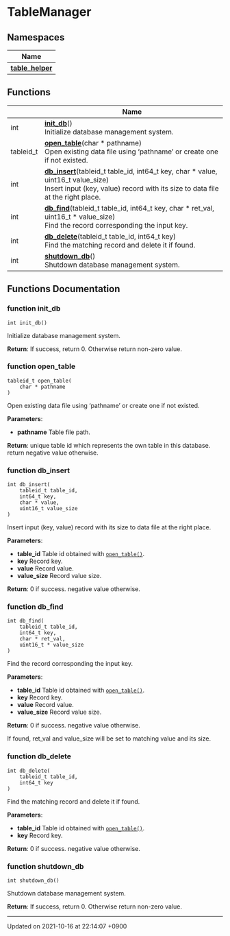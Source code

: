 

# TableManager



## Namespaces

| Name           |
| -------------- |
| **[table_helper](/Namespaces/table_helper)**  |

## Functions

|                | Name           |
| -------------- | -------------- |
| int | **[init_db](/Modules/TableManager#function-init_db)**()<br>Initialize database management system.  |
| tableid_t | **[open_table](/Modules/TableManager#function-open_table)**(char * pathname)<br>Open existing data file using ‘pathname’ or create one if not existed.  |
| int | **[db_insert](/Modules/TableManager#function-db_insert)**(tableid_t table_id, int64_t key, char * value, uint16_t value_size)<br>Insert input (key, value) record with its size to data file at the right place.  |
| int | **[db_find](/Modules/TableManager#function-db_find)**(tableid_t table_id, int64_t key, char * ret_val, uint16_t * value_size)<br>Find the record corresponding the input key.  |
| int | **[db_delete](/Modules/TableManager#function-db_delete)**(tableid_t table_id, int64_t key)<br>Find the matching record and delete it if found.  |
| int | **[shutdown_db](/Modules/TableManager#function-shutdown_db)**()<br>Shutdown database management system.  |


## Functions Documentation

### function init_db

```
int init_db()
```

Initialize database management system. 

**Return**: If success, return 0. Otherwise return non-zero value. 

### function open_table

```
tableid_t open_table(
    char * pathname
)
```

Open existing data file using ‘pathname’ or create one if not existed. 

**Parameters**: 

  * **pathname** Table file path. 


**Return**: unique table id which represents the own table in this database. return negative value otherwise. 

### function db_insert

```
int db_insert(
    tableid_t table_id,
    int64_t key,
    char * value,
    uint16_t value_size
)
```

Insert input (key, value) record with its size to data file at the right place. 

**Parameters**: 

  * **table_id** Table id obtained with <code><a href="/Modules/TableManager#function-open-table">open&#95;table()</a></code>. 
  * **key** Record key. 
  * **value** Record value. 
  * **value_size** Record value size. 


**Return**: 0 if success. negative value otherwise. 

### function db_find

```
int db_find(
    tableid_t table_id,
    int64_t key,
    char * ret_val,
    uint16_t * value_size
)
```

Find the record corresponding the input key. 

**Parameters**: 

  * **table_id** Table id obtained with <code><a href="/Modules/TableManager#function-open-table">open&#95;table()</a></code>. 
  * **key** Record key. 
  * **value** Record value. 
  * **value_size** Record value size. 


**Return**: 0 if success. negative value otherwise. 

If found, ret_val and value_size will be set to matching value and its size.


### function db_delete

```
int db_delete(
    tableid_t table_id,
    int64_t key
)
```

Find the matching record and delete it if found. 

**Parameters**: 

  * **table_id** Table id obtained with <code><a href="/Modules/TableManager#function-open-table">open&#95;table()</a></code>. 
  * **key** Record key. 


**Return**: 0 if success. negative value otherwise. 

### function shutdown_db

```
int shutdown_db()
```

Shutdown database management system. 

**Return**: If success, return 0. Otherwise return non-zero value. 





-------------------------------

Updated on 2021-10-16 at 22:14:07 +0900